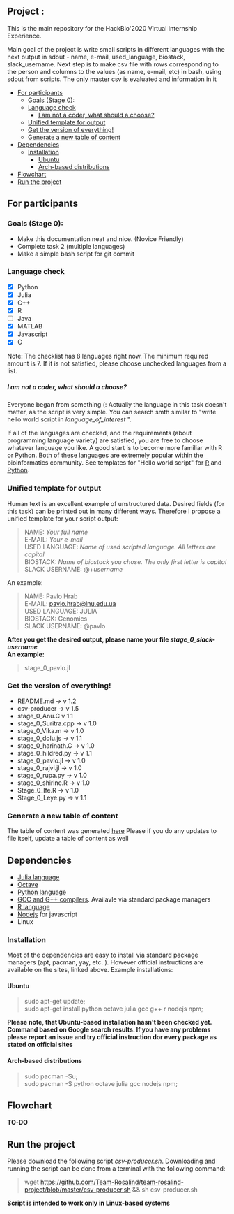 

## Project : 
This is the main repository for the HackBio'2020 Virtual Internship Experience. <br>

Main goal of the project is write small scripts in different languages with the next output in sdout - name, e-mail, used_language, biostack, slack_username. Next step is to make csv file with rows corresponding to the person and columns to the values (as name, e-mail, etc) in bash, using sdout from scripts. The only master csv is evaluated and information in it

- [For participants](#for-participants)
  * [Goals (Stage 0):](#goals--stage-0--)
  * [Language check](#language-check)
      - [I am not a coder, what should a choose?](#i-am-not-a-coder--what-should-a-choose-)
  * [Unified template for output](#unified-template-for-output)
  * [Get the version of everything!](#get-the-version-of-everything-)
  * [Generate a new table of content](#generate-a-new-table-of-content)
- [Dependencies](#dependencies)
  * [Installation](#installation)
    + [Ubuntu](#ubuntu)
    + [Arch-based distributions](#arch-based-distributions)
- [Flowchart](#flowchart)
- [Run the project](#run-the-project)

## For participants
### Goals (Stage 0):
* Make this documentation neat and nice. (Novice Friendly)
* Complete task 2 (multiple languages)
* Make a simple bash script for git commit

### Language check
- [x] Python
- [x] Julia
- [x] C++
- [x] R 
- [ ] Java
- [x] MATLAB
- [x] Javascript 
- [x] C

Note: The checklist has 8 languages right now. The minimum required amount is 7. If it is not satisfied, please choose unchecked languages from a list. 

##### I am not a coder, what should a choose?
Everyone began from something (: Actually the language in this task doesn't matter, as the script is very simple.
You can search smth similar to "write hello world script in *language_of_interest* ".

If all of the languages are checked, and the requirements (about programming language variety) are satisfied, you are free to choose whatever language you like. A good start is to become more familiar with R or Python. Both of these languages are extremely popular within the bioinformatics community. See templates for "Hello world script" for [R](https://www.geeksforgeeks.org/hello-world-in-r-programming/) and [Python](https://www.learnpython.org/en/Hello,_World!).

### Unified template for output
Human text is an excellent example of unstructured data. Desired fields (for this task) can be printed out in many different ways. Therefore I propose a unified template for your script output:

>NAME: *Your full name* <br>
>E-MAIL: *Your e-mail* <br>
>USED LANGUAGE: *Name of used scripted language. All letters are capital* <br>
>BIOSTACK: *Name of biostack you chose. The only first letter is capital* <br>
>SLACK USERNAME: @+*username* <br>

An example:

>NAME: Pavlo Hrab <br>
>E-MAIL: pavlo.hrab@lnu.edu.ua <br>
>USED LANGUAGE: JULIA <br>
>BIOSTACK: Genomics <br>
>SLACK USERNAME: @pavlo <br>

**After you get the desired output, please name your file _stage_0_slack-username_ <br> An example:** 
>stage_0_pavlo.jl <br>

### Get the version of everything!
- README.md -> v 1.2
- csv-producer -> v 1.5
- stage_0_Anu.C v 1.1
- stage_0_Suritra.cpp -> v 1.0
- stage_0_Vika.m -> v 1.0
- stage_0_dolu.js -> v 1.1
- stage_0_harinath.C -> v 1.0
- stage_0_hildred.py -> v 1.1
- stage_0_pavlo.jl -> v 1.0
- stage_0_rajvi.jl -> v 1.0
- stage_0_rupa.py -> v 1.0
- stage_0_shirine.R -> v 1.0
- Stage_0_Ife.R -> v 1.0
- Stage_0_Leye.py -> v 1.1

### Generate a new table of content
The table of content was generated [here](https://ecotrust-canada.github.io/markdown-toc/) Please if you do any updates to file itself, update a table of content as well

## Dependencies 
- [Julia language](https://julialang.org/)
- [Octave](https://www.gnu.org/software/octave/)
- [Python language](https://www.python.org/)
- [GCC and G++ compilers](https://gcc.gnu.org/). Availavle via standard package managers
- [R language](https://www.r-project.org/)
- [Nodejs](https://nodejs.org/uk/download/package-manager/) for javascript
- Linux
### Installation
Most of the dependencies are easy to install via standard package managers (apt, pacman, yay, etc. ). However official instructions are available on the sites, linked above. 
Example installations:
#### Ubuntu
>sudo apt-get update; <br>
>sudo apt-get install python octave julia gcc g++ r nodejs npm; <br>

**Please note, that Ubuntu-based installation hasn't been checked yet. Command based on Google search results. If you have any problems please report an issue and try official instruction dor every package as stated on official sites**

#### Arch-based distributions
>sudo pacman -Su; <br>
>sudo pacman -S python octave julia gcc nodejs npm; <br>

## Flowchart

**TO-DO**

## Run the project
Please download the following script _csv-producer.sh_. Downloading and running the script can be done from a terminal with the following command: <br>
>wget https://github.com/Team-Rosalind/team-rosalind-project/blob/master/csv-producer.sh && sh csv-producer.sh 

**Script is intended to work only in Linux-based systems**
